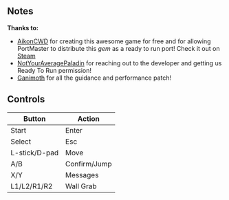 ## Notes


**Thanks to:**
- [AikonCWD](https://aikoncwd.itch.io) for creating this awesome game for free and for allowing PortMaster to distribute this *gem* as a ready to run port! Check it out on [Steam](https://store.steampowered.com/app/1194480/Cursed_Gem/)
- [NotYourAveragePaladin](https://portmaster.games/profile.html?porter=NotYourAveragePaladin) for reaching out to the developer and getting us Ready To Run permission!
- [Ganimoth](https://portmaster.games/profile.html?porter=Ganimoth) for all the guidance and performance patch!

## Controls

| Button | Action |
|--|--| 
|Start|Enter|
|Select|Esc|
|L-stick/D-pad|Move|
|A/B|Confirm/Jump|
|X/Y|Messages|
|L1/L2/R1/R2|Wall Grab|



